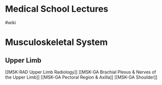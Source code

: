 # Medical School Lectures
#wiki 

# Musculoskeletal System 
## Upper Limb
[[MSK-RAD Upper Limb Radiology]]
[[MSK-GA Brachial Plexus & Nerves of the Upper Limb]]
[[MSK-GA Pectoral Region & Axilla]]
[[MSK-GA Shoulder]]

